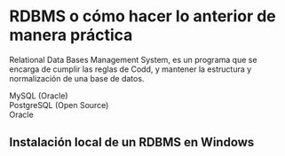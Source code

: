# RDBMS o cómo hacer lo anterior de manera práctica

Relational Data Bases Management System, es un programa que se encarga de cumplir las reglas de Codd, y mantener la estructura y normalización de una base de datos.

MySQL (Oracle)  
PostgreSQL (Open Source)  
Oracle

## Instalación local de un RDBMS en Windows

